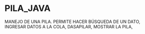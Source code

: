 # PILA_JAVA
MANEJO DE UNA PILA. PERMITE HACER BÚSQUEDA DE UN DATO, INGRESAR DATOS A LA COLA, DASAPILAR, MOSTRAR LA PILA,
